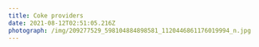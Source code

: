 ```yaml
---
title: Coke providers
date: 2021-08-12T02:51:05.216Z
photograph: /img/209277529_598104884898581_1120446861176019994_n.jpg
---
```

